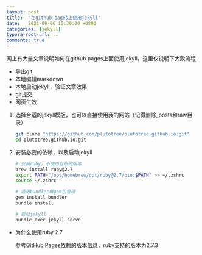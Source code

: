 ```yaml
---
layout: post
title:  "在github pages上使用jekyll"
date:   2021-09-06 15:30:00 +0800
categories: [jekyll]
typora-root-url: ..
comments: true
---
```


网上有大量文章说明如何在github pages上面使用jekyll，这里仅说明下大致流程

- 导出git
- 本地编辑markdown
- 本地启动jekyll，验证文章效果
- git提交
- 网页生效

1. 选择合适的jekyll模版，也可以直接使用我的网站（记得删除_posts和raw目录）

   ```bash
   git clone "https://github.com/plutotree/plutotree.github.io.git"
   cd plutotree.github.io.git
   ```

2. 安装必要的依赖，以及启动jekyll 

    ```bash
    # 安装ruby，不使用自带的版本
    brew install ruby@2.7
    export PATH="/opt/homebrew/opt/ruby@2.7/bin:$PATH" >> ~/.zshrc
    source ~/.zshrc

    # 适用bundler做gem包管理
    gem install bundler
    bundle install

    # 启动jekyll
    bundle exec jekyll serve
    ```

- 为什么使用ruby 2.7

  参考[GitHub Pages依赖的版本信息](https://pages.github.com/versions/)，ruby支持的版本为2.7.3

